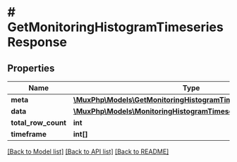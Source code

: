 # # GetMonitoringHistogramTimeseriesResponse

## Properties

Name | Type | Description | Notes
------------ | ------------- | ------------- | -------------
**meta** | [**\MuxPhp\Models\GetMonitoringHistogramTimeseriesResponseMeta**](GetMonitoringHistogramTimeseriesResponseMeta.md) |  | [optional]
**data** | [**\MuxPhp\Models\MonitoringHistogramTimeseriesDatapoint[]**](MonitoringHistogramTimeseriesDatapoint.md) |  | [optional]
**total_row_count** | **int** |  | [optional]
**timeframe** | **int[]** |  | [optional]

[[Back to Model list]](../../README.md#models) [[Back to API list]](../../README.md#endpoints) [[Back to README]](../../README.md)
